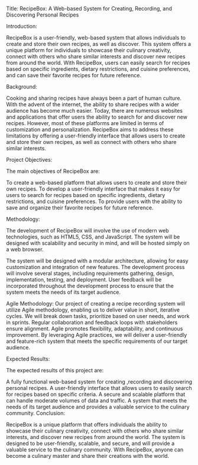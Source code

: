 Title: RecipeBox: A Web-based System for Creating, Recording, and Discovering Personal Recipes

Introduction:

RecipeBox is a user-friendly, web-based system that allows individuals to create and store their own recipes, as well as discover. This system offers a unique platform for individuals to showcase their culinary creativity, connect with others who share similar interests and discover new recipes from around the world. With RecipeBox, users can easily search for recipes based on specific ingredients, dietary restrictions, and cuisine preferences, and can save their favorite recipes for future reference.

Background:

Cooking and sharing recipes have always been a part of human culture. With the advent of the internet, the ability to share recipes with a wider audience has become much easier. Today, there are numerous websites and applications that offer users the ability to search for and discover new recipes. However, most of these platforms are limited in terms of customization and personalization. RecipeBox aims to address these limitations by offering a user-friendly interface that allows users to create and store their own recipes, as well as connect with others who share similar interests.

Project Objectives:

The main objectives of RecipeBox are:

To create a web-based platform that allows users to create and store their own recipes.
To develop a user-friendly interface that makes it easy for users to search for recipes based on specific ingredients, dietary restrictions, and cuisine preferences.
To provide users with the ability to save and organize their favorite recipes for future reference.

Methodology:

The development of RecipeBox will involve the use of modern web technologies, such as HTML5, CSS, and JavaScript. The system will be designed with scalability and security in mind, and will be hosted simply on a web browser.

The system will be designed with a modular architecture, allowing for easy customization and integration of new features. The development process will involve several stages, including requirements gathering, design, implementation, testing, and deployment. User feedback will be incorporated throughout the development process to ensure that the system meets the needs of its target audience.


Agile Methodology: Our project of creating a recipe recording system will utilize Agile methodology, enabling us to deliver value in short, iterative cycles. We will break down tasks, prioritize based on user needs, and work in sprints. Regular collaboration and feedback loops with stakeholders ensure alignment. Agile promotes flexibility, adaptability, and continuous improvement. By leveraging Agile practices, we will deliver a user-friendly and feature-rich system that meets the specific requirements of our target audience.

Expected Results:

The expected results of this project are:

A fully functional web-based system for creating ,recording and discovering personal recipes.
A user-friendly interface that allows users to easily search for recipes based on specific criteria.
A secure and scalable platform that can handle moderate volumes of data and traffic.
A system that meets the needs of its target audience and provides a valuable service to the culinary community.
Conclusion:

RecipeBox is a unique platform that offers individuals the ability to showcase their culinary creativity, connect with others who share similar interests, and discover new recipes from around the world. The system is designed to be user-friendly, scalable, and secure, and will provide a valuable service to the culinary community. With RecipeBox, anyone can become a culinary master and share their creations with the world.
